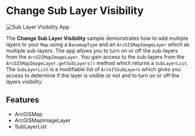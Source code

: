 # Change Sub Layer Visibility

![Sub Layer Visibility App](sub-layer-viz.png)

The **Change Sub Layer Visibility** sample demonstrates how to add multiple layers to your ```Map``` using a ```BasemapType``` and an ```ArcGISMapImageLayer``` which as multiple sub-layers.  The app allows you to turn on or off the sub-layers from the ```ArcGISMapImageLayer```.  You gain access to the sub-layers from the ```ArcGISMapImageLayer.getSubLayers()``` method which returns a ```SubLayerList```.  The ```SubLayerList``` is a modifiable list of ```ArcGISSubLayers``` which gives you access to determine if the layer is visible or not and to turn on or off the layers visibility.

## Features
* ArcGISMap
* ArcGISMapImageLayer
* SubLayerList
